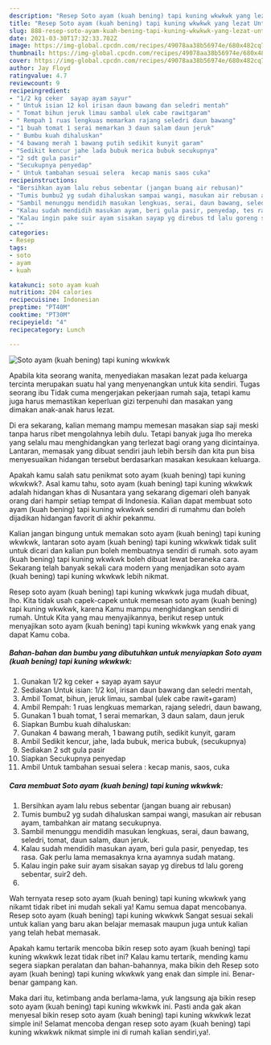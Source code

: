 ```yaml
---
description: "Resep Soto ayam (kuah bening) tapi kuning wkwkwk yang lezat Untuk Jualan"
title: "Resep Soto ayam (kuah bening) tapi kuning wkwkwk yang lezat Untuk Jualan"
slug: 888-resep-soto-ayam-kuah-bening-tapi-kuning-wkwkwk-yang-lezat-untuk-jualan
date: 2021-03-30T17:32:33.702Z
image: https://img-global.cpcdn.com/recipes/49078aa38b56974e/680x482cq70/soto-ayam-kuah-bening-tapi-kuning-wkwkwk-foto-resep-utama.jpg
thumbnail: https://img-global.cpcdn.com/recipes/49078aa38b56974e/680x482cq70/soto-ayam-kuah-bening-tapi-kuning-wkwkwk-foto-resep-utama.jpg
cover: https://img-global.cpcdn.com/recipes/49078aa38b56974e/680x482cq70/soto-ayam-kuah-bening-tapi-kuning-wkwkwk-foto-resep-utama.jpg
author: Jay Floyd
ratingvalue: 4.7
reviewcount: 9
recipeingredient:
- "1/2 kg ceker  sayap ayam sayur"
- " Untuk isian 12 kol irisan daun bawang dan seledri mentah"
- " Tomat bihun jeruk limau sambal ulek cabe rawitgaram"
- " Rempah 1 ruas lengkuas memarkan rajang seledri daun bawang"
- "1 buah tomat 1 serai memarkan 3 daun salam daun jeruk"
- " Bumbu kuah dihaluskan"
- "4 bawang merah 1 bawang putih sedikit kunyit garam"
- "Sedikit kencur jahe lada bubuk merica bubuk secukupnya"
- "2 sdt gula pasir"
- "Secukupnya penyedap"
- " Untuk tambahan sesuai selera  kecap manis saos cuka"
recipeinstructions:
- "Bersihkan ayam lalu rebus sebentar (jangan buang air rebusan)"
- "Tumis bumbu2 yg sudah dihaluskan sampai wangi, masukan air rebusan ayam, tambahkan air matang secukupnya."
- "Sambil menunggu mendidih masukan lengkuas, serai, daun bawang, seledri, tomat, daun salam, daun jeruk."
- "Kalau sudah mendidih masukan ayam, beri gula pasir, penyedap, tes rasa. Gak perlu lama memasaknya krna ayamnya sudah matang."
- "Kalau ingin pake suir ayam sisakan sayap yg direbus td lalu goreng sebentar, suir2 deh."
- ""
categories:
- Resep
tags:
- soto
- ayam
- kuah

katakunci: soto ayam kuah 
nutrition: 204 calories
recipecuisine: Indonesian
preptime: "PT40M"
cooktime: "PT30M"
recipeyield: "4"
recipecategory: Lunch

---
```



![Soto ayam (kuah bening) tapi kuning wkwkwk](https://img-global.cpcdn.com/recipes/49078aa38b56974e/680x482cq70/soto-ayam-kuah-bening-tapi-kuning-wkwkwk-foto-resep-utama.jpg)

Apabila kita seorang wanita, menyediakan masakan lezat pada keluarga tercinta merupakan suatu hal yang menyenangkan untuk kita sendiri. Tugas seorang ibu Tidak cuma mengerjakan pekerjaan rumah saja, tetapi kamu juga harus memastikan keperluan gizi terpenuhi dan masakan yang dimakan anak-anak harus lezat.

Di era  sekarang, kalian memang mampu memesan masakan siap saji meski tanpa harus ribet mengolahnya lebih dulu. Tetapi banyak juga lho mereka yang selalu mau menghidangkan yang terlezat bagi orang yang dicintainya. Lantaran, memasak yang dibuat sendiri jauh lebih bersih dan kita pun bisa menyesuaikan hidangan tersebut berdasarkan masakan kesukaan keluarga. 



Apakah kamu salah satu penikmat soto ayam (kuah bening) tapi kuning wkwkwk?. Asal kamu tahu, soto ayam (kuah bening) tapi kuning wkwkwk adalah hidangan khas di Nusantara yang sekarang digemari oleh banyak orang dari hampir setiap tempat di Indonesia. Kalian dapat membuat soto ayam (kuah bening) tapi kuning wkwkwk sendiri di rumahmu dan boleh dijadikan hidangan favorit di akhir pekanmu.

Kalian jangan bingung untuk memakan soto ayam (kuah bening) tapi kuning wkwkwk, lantaran soto ayam (kuah bening) tapi kuning wkwkwk tidak sulit untuk dicari dan kalian pun boleh membuatnya sendiri di rumah. soto ayam (kuah bening) tapi kuning wkwkwk boleh dibuat lewat beraneka cara. Sekarang telah banyak sekali cara modern yang menjadikan soto ayam (kuah bening) tapi kuning wkwkwk lebih nikmat.

Resep soto ayam (kuah bening) tapi kuning wkwkwk juga mudah dibuat, lho. Kita tidak usah capek-capek untuk memesan soto ayam (kuah bening) tapi kuning wkwkwk, karena Kamu mampu menghidangkan sendiri di rumah. Untuk Kita yang mau menyajikannya, berikut resep untuk menyajikan soto ayam (kuah bening) tapi kuning wkwkwk yang enak yang dapat Kamu coba.

<!--inarticleads1-->

##### Bahan-bahan dan bumbu yang dibutuhkan untuk menyiapkan Soto ayam (kuah bening) tapi kuning wkwkwk:

1. Gunakan 1/2 kg ceker + sayap ayam sayur
1. Sediakan  Untuk isian: 1/2 kol, irisan daun bawang dan seledri mentah,
1. Ambil  Tomat, bihun, jeruk limau, sambal (ulek cabe rawit+garam)
1. Ambil  Rempah: 1 ruas lengkuas memarkan, rajang seledri, daun bawang,
1. Gunakan 1 buah tomat, 1 serai memarkan, 3 daun salam, daun jeruk
1. Siapkan  Bumbu kuah dihaluskan:
1. Gunakan 4 bawang merah, 1 bawang putih, sedikit kunyit, garam
1. Ambil Sedikit kencur, jahe, lada bubuk, merica bubuk, (secukupnya)
1. Sediakan 2 sdt gula pasir
1. Siapkan Secukupnya penyedap
1. Ambil  Untuk tambahan sesuai selera : kecap manis, saos, cuka




<!--inarticleads2-->

##### Cara membuat Soto ayam (kuah bening) tapi kuning wkwkwk:

1. Bersihkan ayam lalu rebus sebentar (jangan buang air rebusan)
1. Tumis bumbu2 yg sudah dihaluskan sampai wangi, masukan air rebusan ayam, tambahkan air matang secukupnya.
1. Sambil menunggu mendidih masukan lengkuas, serai, daun bawang, seledri, tomat, daun salam, daun jeruk.
1. Kalau sudah mendidih masukan ayam, beri gula pasir, penyedap, tes rasa. Gak perlu lama memasaknya krna ayamnya sudah matang.
1. Kalau ingin pake suir ayam sisakan sayap yg direbus td lalu goreng sebentar, suir2 deh.
1. 




Wah ternyata resep soto ayam (kuah bening) tapi kuning wkwkwk yang nikamt tidak ribet ini mudah sekali ya! Kamu semua dapat mencobanya. Resep soto ayam (kuah bening) tapi kuning wkwkwk Sangat sesuai sekali untuk kalian yang baru akan belajar memasak maupun juga untuk kalian yang telah hebat memasak.

Apakah kamu tertarik mencoba bikin resep soto ayam (kuah bening) tapi kuning wkwkwk lezat tidak ribet ini? Kalau kamu tertarik, mending kamu segera siapkan peralatan dan bahan-bahannya, maka bikin deh Resep soto ayam (kuah bening) tapi kuning wkwkwk yang enak dan simple ini. Benar-benar gampang kan. 

Maka dari itu, ketimbang anda berlama-lama, yuk langsung aja bikin resep soto ayam (kuah bening) tapi kuning wkwkwk ini. Pasti anda gak akan menyesal bikin resep soto ayam (kuah bening) tapi kuning wkwkwk lezat simple ini! Selamat mencoba dengan resep soto ayam (kuah bening) tapi kuning wkwkwk nikmat simple ini di rumah kalian sendiri,ya!.

